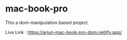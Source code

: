 # mac-book-pro
This a dom-manipulation based project.


Live Link : https://arjun-mac-book-pro-dom.netlify.app/
